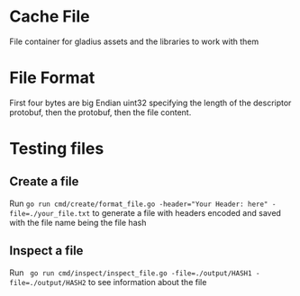 # Cache File
File container for gladius assets and the libraries to work with them

# File Format
First four bytes are big Endian uint32 specifying the length of the descriptor protobuf, then the protobuf, then the file content.

# Testing files

## Create a file
Run `go run cmd/create/format_file.go -header="Your Header: here" -file=./your_file.txt` to generate a file with 
headers encoded and saved with the file name being the file hash

## Inspect a file

Run ` go run cmd/inspect/inspect_file.go -file=./output/HASH1 -file=./output/HASH2` to see information about the file